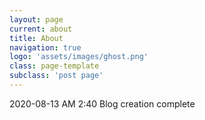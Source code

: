 ```yaml
---
layout: page
current: about
title: About
navigation: true
logo: 'assets/images/ghost.png'
class: page-template
subclass: 'post page'
---
```


2020-08-13 AM 2:40 Blog creation complete